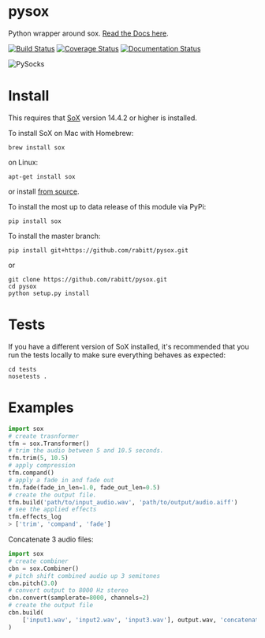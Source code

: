 # pysox
Python wrapper around sox. [Read the Docs here](http://pysox.readthedocs.org).

[![Build Status](https://travis-ci.org/rabitt/pysox.svg?branch=master)](https://travis-ci.org/rabitt/pysox)
[![Coverage Status](https://coveralls.io/repos/github/rabitt/pysox/badge.svg?branch=master)](https://coveralls.io/github/rabitt/pysox?branch=master)
[![Documentation Status](https://readthedocs.org/projects/resampy/badge/?version=latest)](http://pysox.readthedocs.io/en/latest/?badge=latest)

![PySocks](https://s-media-cache-ak0.pinimg.com/736x/62/6f/bc/626fbcae9618eccee1c4c7c947bf9d94.jpg)


# Install

This requires that [SoX](http://sox.sourceforge.net/) version 14.4.2 or higher is installed.

To install SoX on Mac with Homebrew:

```brew install sox```

on Linux:

```apt-get install sox```

or install [from source](https://sourceforge.net/projects/sox/files/sox/).



To install the most up to data release of this module via PyPi:

```pip install sox```

To install the master branch:

```pip install git+https://github.com/rabitt/pysox.git```

or

```
git clone https://github.com/rabitt/pysox.git
cd pysox
python setup.py install
```


# Tests

If you have a different version of SoX installed, it's recommended that you run
the tests locally to make sure everything behaves as expected:

```
cd tests
nosetests .
```

# Examples

```python
import sox
# create trasnformer
tfm = sox.Transformer()
# trim the audio between 5 and 10.5 seconds.
tfm.trim(5, 10.5)
# apply compression
tfm.compand()
# apply a fade in and fade out
tfm.fade(fade_in_len=1.0, fade_out_len=0.5)
# create the output file.
tfm.build('path/to/input_audio.wav', 'path/to/output/audio.aiff')
# see the applied effects
tfm.effects_log
> ['trim', 'compand', 'fade']

```

Concatenate 3 audio files:
```python
import sox
# create combiner
cbn = sox.Combiner()
# pitch shift combined audio up 3 semitones
cbn.pitch(3.0)
# convert output to 8000 Hz stereo
cbn.convert(samplerate=8000, channels=2)
# create the output file
cbn.build(
    ['input1.wav', 'input2.wav', 'input3.wav'], output.wav, 'concatenate'
)

```
